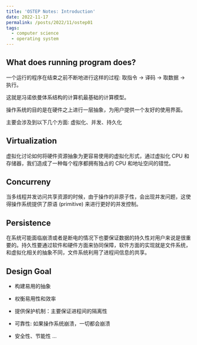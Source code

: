```yaml
---
title: 'OSTEP Notes: Introduction'
date: 2022-11-17
permalink: /posts/2022/11/ostep01
tags:
  - computer science
  - operating system
---
```


## What does running program does?

一个运行的程序在结束之前不断地进行这样的过程: 取指令 $\to$ 译码 $\to$ 取数据 $\to$ 执行。

这就是冯诺依曼体系结构的计算机最基础的计算模型。

操作系统的目的是在硬件之上进行一层抽象，为用户提供一个友好的使用界面。

主要会涉及到以下几个方面: 虚拟化、并发、持久化

## Virtualization

虚拟化讨论如何将硬件资源抽象为更容易使用的虚拟化形式，通过虚拟化 CPU 和存储器，我们造成了一种每个程序都拥有独占的 CPU 和地址空间的错觉。

## Concurreny

当多线程并发访问共享资源的时候，由于操作的非原子性，会出现并发问题，这使得操作系统提供了原语 (primitive) 来进行更好的并发控制。

## Persistence

在系统可能面临崩溃或者是断电的情况下也要保证数据的持久性对用户来说是很重要的。持久性要通过软件和硬件方面来协同保障，软件方面的实现就是文件系统，和虚拟化相关的抽象不同，文件系统利用了进程间信息的共享。

## Design Goal

- 构建易用的抽象

- 权衡易用性和效率

- 提供保护机制：主要保证进程间的隔离性

- 可靠性: 如果操作系统崩溃，一切都会崩溃

- 安全性、节能性 ...